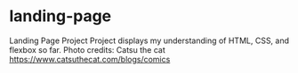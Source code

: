 # landing-page
Landing Page Project
Project displays my understanding of HTML, CSS, and flexbox so far.
Photo credits:
    Catsu the cat https://www.catsuthecat.com/blogs/comics

